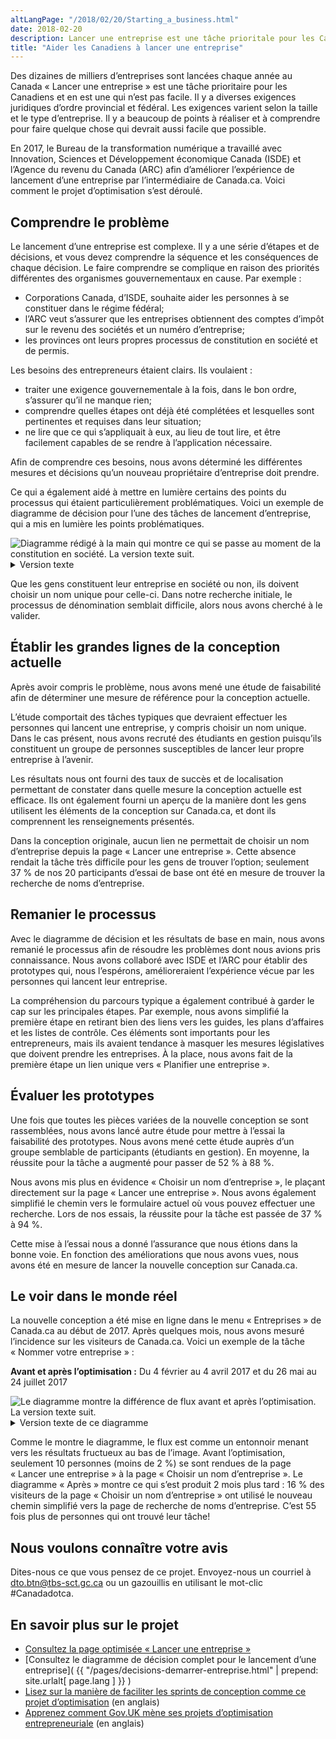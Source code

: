 ```yaml
---
altLangPage: "/2018/02/20/Starting_a_business.html"
date: 2018-02-20
description: Lancer une entreprise est une tâche prioritale pour les Canadiens et en est une qui n’est pas facile. Voici comment le projet d’optimisation s’est déroulé.
title: "Aider les Canadiens à lancer une entreprise"
---
```


Des dizaines de milliers d’entreprises sont lancées chaque année au Canada «&nbsp;Lancer une entreprise&nbsp;» est une tâche prioritaire pour les Canadiens et en est une qui n’est pas facile. Il y a diverses exigences juridiques d’ordre provincial et fédéral. Les exigences varient selon la taille et le type d’entreprise. Il y a beaucoup de points à réaliser et à comprendre pour faire quelque chose qui devrait aussi facile que possible.

En 2017, le Bureau de la transformation numérique a travaillé avec Innovation, Sciences et Développement économique Canada (ISDE) et l’Agence du revenu du Canada (ARC) afin d’améliorer l’expérience de lancement d’une entreprise par l’intermédiaire de Canada.ca. Voici comment le projet d’optimisation s’est déroulé.

## Comprendre le problème

Le lancement d’une entreprise est complexe. Il y a une série d’étapes et de décisions, et vous devez comprendre la séquence et les conséquences de chaque décision. Le faire comprendre se complique en raison des priorités différentes des organismes gouvernementaux en cause. Par exemple&nbsp;:

- Corporations Canada, d’ISDE, souhaite aider les personnes à se constituer dans le régime fédéral;
- l’ARC veut s’assurer que les entreprises obtiennent des comptes d’impôt sur le revenu des sociétés et un numéro d’entreprise;
- les provinces ont leurs propres processus de constitution en société et de permis.

Les besoins des entrepreneurs étaient clairs. Ils voulaient&nbsp;:

- traiter une exigence gouvernementale à la fois, dans le bon ordre, s’assurer qu’il ne manque rien;
- comprendre quelles étapes ont déjà été complétées et lesquelles sont pertinentes et requises dans leur situation;
- ne lire que ce qui s’appliquait à eux, au lieu de tout lire, et être facilement capables de se rendre à l’application nécessaire.

Afin de comprendre ces besoins, nous avons déterminé les différentes mesures et décisions qu’un nouveau propriétaire d’entreprise doit prendre.

Ce qui a également aidé à mettre en lumière certains des points du processus qui étaient particulièrement problématiques. Voici un exemple de diagramme de décision pour l’une des tâches de lancement d’entreprise, qui a mis en lumière les points problématiques.

<img class="img-responsive" alt="Diagramme rédigé à la main qui montre ce qui se passe au moment de la constitution en société. La version texte suit." src="/images/start-lancer/Nom_dentreprise_decisions.jpg">

<details>
	<summary>Version texte</summary>
	<p>Le diagramme de décision rédigé à la main commence par «&nbsp;Constituer l’entreprise en société?&nbsp;».</p>
	<ul>
		<li>Dans l’affirmative, alors il faut «&nbsp;Obtenir un nom d’entreprise unique ou utiliser votre nom&nbsp;» (qui est mis en surbrillance pour montrer qu’il s’agit d’un point problématique)</li>
		<li>Pour constituer une entreprise au niveau «&nbsp;fédéral&nbsp;», alors il faut «&nbsp;obtenir un rapport de recherche de dénominations fédéral ou provincial&nbsp;»</li>
		<li>Si à l’échelon «&nbsp;fédéral&nbsp;», alors il faut «&nbsp;présenter votre demande&nbsp;» </li>
		<li>Si à l’échelon «&nbsp;provincial&nbsp;», le diagramme se termine </li>
		<li>Si la réponse est «&nbsp;non&nbsp;» à «&nbsp;Constituer l’entreprise en société&nbsp;», alors si vous en êtes le «&nbsp;propriétaire unique – propre nom&nbsp;», allez à «&nbsp;numéro d’entreprise&nbsp;»</li>
		<li>Si la réponse est «&nbsp;non&nbsp;» à «&nbsp;propriétaire unique – propre nom&nbsp;», alors allez à «&nbsp;nom unique&nbsp;» (qui est mis en surbrillance pour montrer qu’il s’agit d’un point problématique), qui comprend les partenariats, les coopératives, autres</li>
	</ul>
</details>

Que les gens constituent leur entreprise en société ou non, ils doivent choisir un nom unique pour celle-ci. Dans notre recherche initiale, le processus de dénomination semblait difficile, alors nous avons cherché à le valider.

## Établir les grandes lignes de la conception actuelle

Après avoir compris le problème, nous avons mené une étude de faisabilité afin de déterminer une mesure de référence pour la conception actuelle.

L’étude comportait des tâches typiques que devraient effectuer les personnes qui lancent une entreprise, y compris choisir un nom unique. Dans le cas présent, nous avons recruté des étudiants en gestion puisqu’ils constituent un groupe de personnes susceptibles de lancer leur propre entreprise à l’avenir.

Les résultats nous ont fourni des taux de succès et de localisation permettant de constater dans quelle mesure la conception actuelle est efficace. Ils ont également fourni un aperçu de la manière dont les gens utilisent les éléments de la conception sur Canada.ca, et dont ils comprennent les renseignements présentés.

Dans la conception originale, aucun lien ne permettait de choisir un nom d’entreprise depuis la page «&nbsp;Lancer une entreprise&nbsp;». Cette absence rendait la tâche très difficile pour les gens de trouver l’option; seulement 37&nbsp;% de nos 20 participants d’essai de base ont été en mesure de trouver la recherche de noms d’entreprise.

## Remanier le processus

Avec le diagramme de décision et les résultats de base en main, nous avons remanié le processus afin de résoudre les problèmes dont nous avions pris connaissance. Nous avons collaboré avec ISDE et l’ARC pour établir des prototypes qui, nous l’espérons, amélioreraient l’expérience vécue par les personnes qui lancent leur entreprise.

La compréhension du parcours typique a également contribué à garder le cap sur les principales étapes. Par exemple, nous avons simplifié la première étape en retirant bien des liens vers les guides, les plans d’affaires et les listes de contrôle. Ces éléments sont importants pour les entrepreneurs, mais ils avaient tendance à masquer les mesures législatives que doivent prendre les entreprises. À la place, nous avons fait de la première étape un lien unique vers «&nbsp;Planifier une entreprise&nbsp;».

## Évaluer les prototypes

Une fois que toutes les pièces variées de la nouvelle conception se sont rassemblées, nous avons lancé autre étude pour mettre à l’essai la faisabilité des prototypes. Nous avons mené cette étude auprès d’un groupe semblable de participants (étudiants en gestion). En moyenne, la réussite pour la tâche a augmenté pour passer de 52&nbsp;% à 88&nbsp;%.

Nous avons mis plus en évidence «&nbsp;Choisir un nom d’entreprise&nbsp;», le plaçant directement sur la page «&nbsp;Lancer une entreprise&nbsp;». Nous avons également simplifié le chemin vers le formulaire actuel où vous pouvez effectuer une recherche. Lors de nos essais, la réussite pour la tâche est passée de 37&nbsp;% à 94&nbsp;%.

Cette mise à l’essai nous a donné l’assurance que nous étions dans la bonne voie. En fonction des améliorations que nous avons vues, nous avons été en mesure de lancer la nouvelle conception sur Canada.ca.

## Le voir dans le monde réel

La nouvelle conception a été mise en ligne dans le menu «&nbsp;Entreprises&nbsp;» de Canada.ca au début de 2017. Après quelques mois, nous avons mesuré l’incidence sur les visiteurs de Canada.ca. Voici un exemple de la tâche «&nbsp;Nommer votre entreprise&nbsp;»&nbsp;:

**Avant et après l’optimisation&nbsp;:** Du 4 février au 4 avril 2017 et du 26 mai au 24 juillet 2017

<img class="img-responsive" alt="Le diagramme montre la différence de flux avant et après l’optimisation. La version texte suit." src="/images/start-lancer/Nom_dentreprise_entonnoir.png">
<details>
	<summary>Version texte de ce diagramme</summary>
	<p>Le diagramme en entonnoir montre les étapes avant et après. </p>
	<p>Avant, dans le haut de l’entonnoir, 520 utilisateurs ont accédé à «&nbsp;Nommer votre entreprise&nbsp;». Puis, 30&nbsp;% ont accédé à «&nbsp;Nuans – Rapport Nuans de recherche de dénominations&nbsp;». Enfin, 5&nbsp;% ont accédé à la section «&nbsp;En savoir plus&nbsp;» et seulement 2&nbsp;% ont accédé à «&nbsp;Commander maintenant&nbsp;», où l’entonnoir se termine. </p>
	<p>Après l’optimisation, dans le haut de l’entonnoir, 3 081 utilisateurs ont accédé à «&nbsp;Choisir un nom d’entreprise&nbsp;». 59&nbsp;% ont ensuite accédé à «&nbsp;Vérifier si ce nom est déjà utilisé&nbsp;». Puis, 16&nbsp;% ont accédé à la page «&nbsp;Recherche de noms de sociétés au Canada&nbsp;», où se termine l’entonnoir.</p>
</details>

Comme le montre le diagramme, le flux est comme un entonnoir menant vers les résultats fructueux au bas de l’image. Avant l’optimisation, seulement 10 personnes (moins de 2&nbsp;%) se sont rendues de la page «&nbsp;Lancer une entreprise&nbsp;» à la page «&nbsp;Choisir un nom d’entreprise&nbsp;». Le diagramme «&nbsp;Après&nbsp;» montre ce qui s’est produit 2 mois plus tard&nbsp;: 16&nbsp;% des visiteurs de la page «&nbsp;Choisir un nom d’entreprise&nbsp;» ont utilisé le nouveau chemin simplifié vers la page de recherche de noms d’entreprise. C’est 55 fois plus de personnes qui ont trouvé leur tâche!

## Nous voulons connaître votre avis

Dites-nous ce que vous pensez de ce projet. Envoyez-nous un courriel à [dto.btn@tbs-sct.gc.ca](mailto:dto.btn@tbs-sct.gc.ca) ou un gazouillis en utilisant le mot-clic #Canadadotca.

## En savoir plus sur le projet

* [Consultez la page optimisée «&nbsp;Lancer une entreprise&nbsp;»](https://www.canada.ca/fr/services/entreprises/lancer.html)
* [Consultez le diagramme de décision complet pour le lancement d’une entreprise]( {{ "/pages/decisions-demarrer-entreprise.html" | prepend: site.urlalt[ page.lang ] }} )
* [Lisez sur la manière de faciliter les sprints de conception comme ce projet d’optimisation](https://www.linkedin.com/pulse/bringing-logic-government-design-sprint-lisa-fast) (en anglais)
* [Apprenez comment Gov.UK mène ses projets d’optimisation entrepreneuriale](https://gds.blog.gov.uk/2017/07/18/taking-care-of-business-on-gov-uk/) (en anglais)
